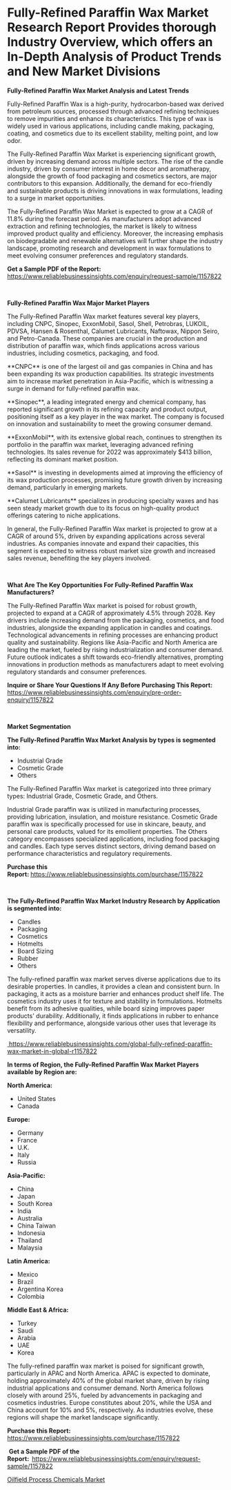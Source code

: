 <p><h1>Fully-Refined Paraffin Wax Market Research Report Provides thorough Industry Overview, which offers an In-Depth Analysis of Product Trends and New Market Divisions</h1></p><p><strong>Fully-Refined Paraffin Wax Market Analysis and Latest Trends</strong></p>
<p><p>Fully-Refined Paraffin Wax is a high-purity, hydrocarbon-based wax derived from petroleum sources, processed through advanced refining techniques to remove impurities and enhance its characteristics. This type of wax is widely used in various applications, including candle making, packaging, coating, and cosmetics due to its excellent stability, melting point, and low odor.</p><p>The Fully-Refined Paraffin Wax Market is experiencing significant growth, driven by increasing demand across multiple sectors. The rise of the candle industry, driven by consumer interest in home decor and aromatherapy, alongside the growth of food packaging and cosmetics sectors, are major contributors to this expansion. Additionally, the demand for eco-friendly and sustainable products is driving innovations in wax formulations, leading to a surge in market opportunities.</p><p>The Fully-Refined Paraffin Wax Market is expected to grow at a CAGR of 11.8% during the forecast period. As manufacturers adopt advanced extraction and refining technologies, the market is likely to witness improved product quality and efficiency. Moreover, the increasing emphasis on biodegradable and renewable alternatives will further shape the industry landscape, promoting research and development in wax formulations to meet evolving consumer preferences and regulatory standards.</p></p>
<p><strong>Get a Sample PDF of the Report:&nbsp;</strong> <a href="https://www.reliablebusinessinsights.com/enquiry/request-sample/1157822?utm_campaign=2234&utm_medium=2&utm_source=Github&utm_content=ia&utm_term=01022025&utm_id=fully-refined-paraffin-wax">https://www.reliablebusinessinsights.com/enquiry/request-sample/1157822</a></p>
<p>&nbsp;</p>
<p><strong>Fully-Refined Paraffin Wax Major Market Players</strong></p>
<p><p>The Fully-Refined Paraffin Wax market features several key players, including CNPC, Sinopec, ExxonMobil, Sasol, Shell, Petrobras, LUKOIL, PDVSA, Hansen & Rosenthal, Calumet Lubricants, Naftowax, Nippon Seiro, and Petro-Canada. These companies are crucial in the production and distribution of paraffin wax, which finds applications across various industries, including cosmetics, packaging, and food.</p><p>**CNPC** is one of the largest oil and gas companies in China and has been expanding its wax production capabilities. Its strategic investments aim to increase market penetration in Asia-Pacific, which is witnessing a surge in demand for fully-refined paraffin wax.</p><p>**Sinopec**, a leading integrated energy and chemical company, has reported significant growth in its refining capacity and product output, positioning itself as a key player in the wax market. The company is focused on innovation and sustainability to meet the growing consumer demand.</p><p>**ExxonMobil**, with its extensive global reach, continues to strengthen its portfolio in the paraffin wax market, leveraging advanced refining technologies. Its sales revenue for 2022 was approximately $413 billion, reflecting its dominant market position.</p><p>**Sasol** is investing in developments aimed at improving the efficiency of its wax production processes, promising future growth driven by increasing demand, particularly in emerging markets.</p><p>**Calumet Lubricants** specializes in producing specialty waxes and has seen steady market growth due to its focus on high-quality product offerings catering to niche applications.</p><p>In general, the Fully-Refined Paraffin Wax market is projected to grow at a CAGR of around 5%, driven by expanding applications across several industries. As companies innovate and expand their capacities, this segment is expected to witness robust market size growth and increased sales revenue, benefiting the key players involved.</p></p>
<p>&nbsp;</p>
<p><strong>What Are The Key Opportunities For Fully-Refined Paraffin Wax Manufacturers?</strong></p>
<p><p>The Fully-Refined Paraffin Wax market is poised for robust growth, projected to expand at a CAGR of approximately 4.5% through 2028. Key drivers include increasing demand from the packaging, cosmetics, and food industries, alongside the expanding application in candles and coatings. Technological advancements in refining processes are enhancing product quality and sustainability. Regions like Asia-Pacific and North America are leading the market, fueled by rising industrialization and consumer demand. Future outlook indicates a shift towards eco-friendly alternatives, prompting innovations in production methods as manufacturers adapt to meet evolving regulatory standards and consumer preferences.</p></p>
<p><strong>Inquire or Share Your Questions If Any Before Purchasing This Report:</strong> <a href="https://www.reliablebusinessinsights.com/enquiry/pre-order-enquiry/1157822?utm_campaign=2234&utm_medium=2&utm_source=Github&utm_content=ia&utm_term=01022025&utm_id=fully-refined-paraffin-wax">https://www.reliablebusinessinsights.com/enquiry/pre-order-enquiry/1157822</a></p>
<p>&nbsp;</p>
<p><strong>Market Segmentation</strong></p>
<p><strong>The Fully-Refined Paraffin Wax Market Analysis by types is segmented into:</strong></p>
<p><ul><li>Industrial Grade</li><li>Cosmetic Grade</li><li>Others</li></ul></p>
<p><p>The Fully-Refined Paraffin Wax market is categorized into three primary types: Industrial Grade, Cosmetic Grade, and Others. </p><p>Industrial Grade paraffin wax is utilized in manufacturing processes, providing lubrication, insulation, and moisture resistance. Cosmetic Grade paraffin wax is specifically processed for use in skincare, beauty, and personal care products, valued for its emollient properties. The Others category encompasses specialized applications, including food packaging and candles. Each type serves distinct sectors, driving demand based on performance characteristics and regulatory requirements.</p></p>
<p><strong>Purchase this Report:&nbsp;</strong><a href="https://www.reliablebusinessinsights.com/purchase/1157822?utm_campaign=2234&utm_medium=2&utm_source=Github&utm_content=ia&utm_term=01022025&utm_id=fully-refined-paraffin-wax">https://www.reliablebusinessinsights.com/purchase/1157822</a></p>
<p>&nbsp;</p>
<p><strong>The Fully-Refined Paraffin Wax Market Industry Research by Application is segmented into:</strong></p>
<p><ul><li>Candles</li><li>Packaging</li><li>Cosmetics</li><li>Hotmelts</li><li>Board Sizing</li><li>Rubber</li><li>Others</li></ul></p>
<p><p>The fully-refined paraffin wax market serves diverse applications due to its desirable properties. In candles, it provides a clean and consistent burn. In packaging, it acts as a moisture barrier and enhances product shelf life. The cosmetics industry uses it for texture and stability in formulations. Hotmelts benefit from its adhesive qualities, while board sizing improves paper products' durability. Additionally, it finds applications in rubber to enhance flexibility and performance, alongside various other uses that leverage its versatility.</p></p>
<p><a href="https://www.reliablebusinessinsights.com/global-fully-refined-paraffin-wax-market-in-global-r1157822?utm_campaign=2234&utm_medium=2&utm_source=Github&utm_content=ia&utm_term=01022025&utm_id=fully-refined-paraffin-wax">&nbsp;https://www.reliablebusinessinsights.com/global-fully-refined-paraffin-wax-market-in-global-r1157822</a></p>
<p><strong>In terms of Region, the Fully-Refined Paraffin Wax Market Players available by Region are:</strong></p>
<p>
    <p> <strong> North America: </strong>
        <ul>
            <li>United States</li>
            <li>Canada</li>
        </ul>
        </p> 
    <p> <strong> Europe: </strong>
        <ul>
            <li>Germany</li>
            <li>France</li>
            <li>U.K.</li>
            <li>Italy</li>
            <li>Russia</li>
        </ul>
        </p> 
    <p> <strong> Asia-Pacific: </strong>
        <ul>
            <li>China</li>
            <li>Japan</li>
            <li>South Korea</li>
            <li>India</li>
            <li>Australia</li>
            <li>China Taiwan</li>
            <li>Indonesia</li>
            <li>Thailand</li>
            <li>Malaysia</li>
        </ul>
        </p> 
    <p> <strong> Latin America: </strong>
        <ul>
            <li>Mexico</li>
            <li>Brazil</li>
            <li>Argentina Korea</li>
            <li>Colombia</li>
        </ul>
        </p> 
    <p> <strong> Middle East & Africa: </strong>
        <ul>
            <li>Turkey</li>
            <li>Saudi</li>
            <li>Arabia</li>
            <li>UAE</li>
            <li>Korea</li>
        </ul>
    </p>
    </p>
<p><p>The fully-refined paraffin wax market is poised for significant growth, particularly in APAC and North America. APAC is expected to dominate, holding approximately 40% of the global market share, driven by rising industrial applications and consumer demand. North America follows closely with around 25%, fueled by advancements in packaging and cosmetics industries. Europe constitutes about 20%, while the USA and China account for 10% and 5%, respectively. As industries evolve, these regions will shape the market landscape significantly.</p></p>
<p><strong>Purchase this Report: </strong><a href="https://www.reliablebusinessinsights.com/purchase/1157822?utm_campaign=2234&utm_medium=2&utm_source=Github&utm_content=ia&utm_term=01022025&utm_id=fully-refined-paraffin-wax">https://www.reliablebusinessinsights.com/purchase/1157822</a></p>
<p>&nbsp;<strong>Get a Sample PDF of the Report:&nbsp;&nbsp;</strong><a href="https://www.reliablebusinessinsights.com/enquiry/request-sample/1157822?utm_campaign=2234&utm_medium=2&utm_source=Github&utm_content=ia&utm_term=01022025&utm_id=fully-refined-paraffin-wax">https://www.reliablebusinessinsights.com/enquiry/request-sample/1157822</a></p>
<p><strong></strong></p>
<p><p><a href="https://github.com/hillsmyung726/Market-Research-Report-List-1/blob/main/oilfield-process-chemicals-market.md?utm_campaign=2234&utm_medium=2&utm_source=Github&utm_content=ia&utm_term=01022025&utm_id=fully-refined-paraffin-wax">Oilfield Process Chemicals Market</a></p></p>